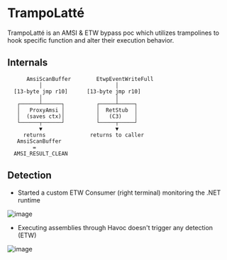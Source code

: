 # TrampoLatté

TrampoLatté is an AMSI & ETW bypass poc which utilizes trampolines to hook specific function and alter their execution behavior. 

## Internals

```
      AmsiScanBuffer        EtwpEventWriteFull
          │                       │
  [13-byte jmp r10]      [13-byte jmp r10]
          │                       │
   ┌──────┴──────┐          ┌─────┴─────┐
   │   ProxyAmsi │          │  RetStub  │
   │  (saves ctx)│          │   (C3)    │
   └──────┬──────┘          └─────┬─────┘
          ▼                       ▼
     returns              returns to caller
   AmsiScanBuffer 
        =  
  AMSI_RESULT_CLEAN

```
## Detection

- Started a custom ETW Consumer (right terminal) monitoring the .NET runtime

![image](https://github.com/user-attachments/assets/45bbcc57-a264-450c-b166-41a21b89c4e0)

- Executing assemblies through Havoc doesn't trigger any detection (ETW)

![image](https://github.com/user-attachments/assets/80a6020e-aa22-48bc-ad99-dc9accbb1089)


